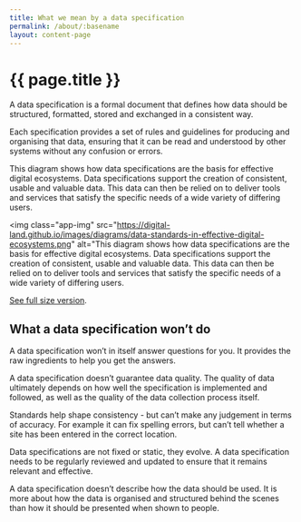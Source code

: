 ```yaml
---
title: What we mean by a data specification
permalink: /about/:basename
layout: content-page
---
```


# {{ page.title }}

A data specification is a formal document that defines how data should be structured, formatted, stored and exchanged in a consistent way. 

Each specification provides a set of rules and guidelines for producing and organising that data, ensuring that it can be read and understood by other systems without any confusion or errors.

This diagram shows how data specifications are the basis for effective digital ecosystems. Data specifications support the creation of consistent, usable and valuable data. This data can then be relied on to deliver tools and services that satisfy the specific needs of a wide variety of differing users.

<img class="app-img" src="https://digital-land.github.io/images/diagrams/data-standards-in-effective-digital-ecosystems.png" alt="This diagram shows how data specifications are the basis for effective digital ecosystems. Data specifications support the creation of consistent, usable and valuable data. This data can then be relied on to deliver tools and services that satisfy the specific needs of a wide variety of differing users.

<p class="govuk-body govuk-!-font-size-14"><a href="https://digital-land.github.io/images/diagrams/data-standards-in-effective-digital-ecosystems.png" class="govuk-link govuk-link--text-colour">See full size version</a>.</p>

## What a data specification won’t do

A data specification won’t in itself answer questions for you. It provides the raw ingredients to help you get the answers.

A data specification doesn’t guarantee data quality. The quality of data ultimately depends on how well the specification is implemented and followed, as well as the quality of the data collection process itself.  

Standards help shape consistency - but can’t make any judgement in terms of accuracy. For example it can fix spelling errors, but can’t tell whether a site has been entered in the correct location.

Data specifications are not fixed or static, they evolve. A data specification needs to be regularly reviewed and updated to ensure that it remains relevant and effective.

A data specification doesn’t describe how the data should be used. It is more about how the data is organised and structured behind the scenes than how it should be presented when shown to people.

